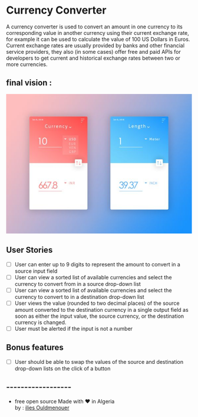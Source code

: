 # Currency Converter

A currency converter is used to convert an amount in one currency to its corresponding value in another currency using their current exchange rate, for example it can be used to calculate the value of 100 US Dollars in Euros. Current exchange rates are usually provided by banks and other financial service providers, they also (in some cases) offer free and paid APIs for developers to get current and historical exchange rates between two or more currencies.

## final vision :

![](screenShots/ui_vision.jpg)

## User Stories

- [ ] User can enter up to 9 digits to represent the amount to convert in a source input field
- [ ] User can view a sorted list of available currencies and select the currency to convert from in a source drop-down list
- [ ] User can view a sorted list of available currencies and select the currency to convert to in a destination drop-down list
- [ ] User views the value (rounded to two decimal places) of the source amount converted to the destination currency in a single output field as soon as either the input value, the source currency, or the destination currency is changed.
- [ ] User must be alerted if the input is not a number

## Bonus features

- [ ] User should be able to swap the values of the source and destination drop-down lists on the click of a button

## ------------------

- free open source Made with ❤ in Algeria  
  by : <a href= 'https://www.linkedin.com/in/ilies-ould-menouer-6a02111a2/' >ilies Ouldmenouer</a>
